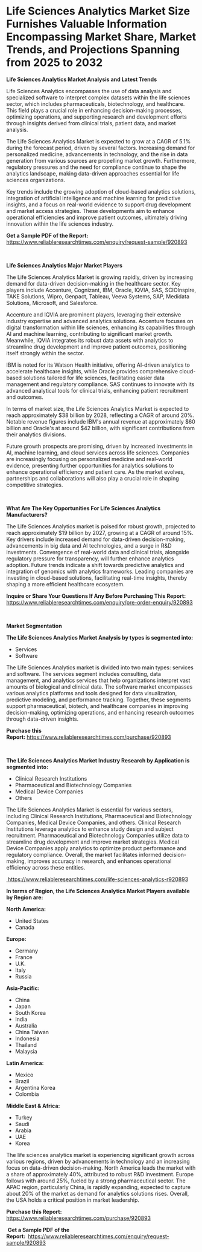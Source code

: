 <p><h1>Life Sciences Analytics Market Size Furnishes Valuable Information Encompassing Market Share, Market Trends, and Projections Spanning from 2025 to 2032</h1></p><p><strong>Life Sciences Analytics Market Analysis and Latest Trends</strong></p>
<p><p>Life Sciences Analytics encompasses the use of data analysis and specialized software to interpret complex datasets within the life sciences sector, which includes pharmaceuticals, biotechnology, and healthcare. This field plays a crucial role in enhancing decision-making processes, optimizing operations, and supporting research and development efforts through insights derived from clinical trials, patient data, and market analysis.</p><p>The Life Sciences Analytics Market is expected to grow at a CAGR of 5.1% during the forecast period, driven by several factors. Increasing demand for personalized medicine, advancements in technology, and the rise in data generation from various sources are propelling market growth. Furthermore, regulatory pressures and the need for compliance continue to shape the analytics landscape, making data-driven approaches essential for life sciences organizations. </p><p>Key trends include the growing adoption of cloud-based analytics solutions, integration of artificial intelligence and machine learning for predictive insights, and a focus on real-world evidence to support drug development and market access strategies. These developments aim to enhance operational efficiencies and improve patient outcomes, ultimately driving innovation within the life sciences industry.</p></p>
<p><strong>Get a Sample PDF of the Report:&nbsp;</strong> <a href="https://www.reliableresearchtimes.com/enquiry/request-sample/920893?utm_campaign=2629&utm_medium=2&utm_source=Github&utm_content=ia&utm_term=18042025&utm_id=life-sciences-analytics">https://www.reliableresearchtimes.com/enquiry/request-sample/920893</a></p>
<p>&nbsp;</p>
<p><strong>Life Sciences Analytics Major Market Players</strong></p>
<p><p>The Life Sciences Analytics Market is growing rapidly, driven by increasing demand for data-driven decision-making in the healthcare sector. Key players include Accenture, Cognizant, IBM, Oracle, IQVIA, SAS, SCIOInspire, TAKE Solutions, Wipro, Genpact, Tableau, Veeva Systems, SAP, Medidata Solutions, Microsoft, and Salesforce. </p><p>Accenture and IQVIA are prominent players, leveraging their extensive industry expertise and advanced analytics solutions. Accenture focuses on digital transformation within life sciences, enhancing its capabilities through AI and machine learning, contributing to significant market growth. Meanwhile, IQVIA integrates its robust data assets with analytics to streamline drug development and improve patient outcomes, positioning itself strongly within the sector.</p><p>IBM is noted for its Watson Health initiative, offering AI-driven analytics to accelerate healthcare insights, while Oracle provides comprehensive cloud-based solutions tailored for life sciences, facilitating easier data management and regulatory compliance. SAS continues to innovate with its advanced analytical tools for clinical trials, enhancing patient recruitment and outcomes.</p><p>In terms of market size, the Life Sciences Analytics Market is expected to reach approximately $38 billion by 2028, reflecting a CAGR of around 20%. Notable revenue figures include IBM's annual revenue at approximately $60 billion and Oracle's at around $42 billion, with significant contributions from their analytics divisions.</p><p>Future growth prospects are promising, driven by increased investments in AI, machine learning, and cloud services across life sciences. Companies are increasingly focusing on personalized medicine and real-world evidence, presenting further opportunities for analytics solutions to enhance operational efficiency and patient care. As the market evolves, partnerships and collaborations will also play a crucial role in shaping competitive strategies.</p></p>
<p>&nbsp;</p>
<p><strong>What Are The Key Opportunities For Life Sciences Analytics Manufacturers?</strong></p>
<p><p>The Life Sciences Analytics market is poised for robust growth, projected to reach approximately $19 billion by 2027, growing at a CAGR of around 15%. Key drivers include increased demand for data-driven decision-making, advancements in big data and AI technologies, and a surge in R&D investments. Convergence of real-world data and clinical trials, alongside regulatory pressure for transparency, will further enhance analytics adoption. Future trends indicate a shift towards predictive analytics and integration of genomics with analytics frameworks. Leading companies are investing in cloud-based solutions, facilitating real-time insights, thereby shaping a more efficient healthcare ecosystem.</p></p>
<p><strong>Inquire or Share Your Questions If Any Before Purchasing This Report:</strong> <a href="https://www.reliableresearchtimes.com/enquiry/pre-order-enquiry/920893?utm_campaign=2629&utm_medium=2&utm_source=Github&utm_content=ia&utm_term=18042025&utm_id=life-sciences-analytics">https://www.reliableresearchtimes.com/enquiry/pre-order-enquiry/920893</a></p>
<p>&nbsp;</p>
<p><strong>Market Segmentation</strong></p>
<p><strong>The Life Sciences Analytics Market Analysis by types is segmented into:</strong></p>
<p><ul><li>Services</li><li>Software</li></ul></p>
<p><p>The Life Sciences Analytics market is divided into two main types: services and software. The services segment includes consulting, data management, and analytics services that help organizations interpret vast amounts of biological and clinical data. The software market encompasses various analytics platforms and tools designed for data visualization, predictive modeling, and performance tracking. Together, these segments support pharmaceutical, biotech, and healthcare companies in improving decision-making, optimizing operations, and enhancing research outcomes through data-driven insights.</p></p>
<p><strong>Purchase this Report:&nbsp;</strong><a href="https://www.reliableresearchtimes.com/purchase/920893?utm_campaign=2629&utm_medium=2&utm_source=Github&utm_content=ia&utm_term=18042025&utm_id=life-sciences-analytics">https://www.reliableresearchtimes.com/purchase/920893</a></p>
<p>&nbsp;</p>
<p><strong>The Life Sciences Analytics Market Industry Research by Application is segmented into:</strong></p>
<p><ul><li>Clinical Research Institutions</li><li>Pharmaceutical and Biotechnology Companies</li><li>Medical Device Companies</li><li>Others</li></ul></p>
<p><p>The Life Sciences Analytics Market is essential for various sectors, including Clinical Research Institutions, Pharmaceutical and Biotechnology Companies, Medical Device Companies, and others. Clinical Research Institutions leverage analytics to enhance study design and subject recruitment. Pharmaceutical and Biotechnology Companies utilize data to streamline drug development and improve market strategies. Medical Device Companies apply analytics to optimize product performance and regulatory compliance. Overall, the market facilitates informed decision-making, improves accuracy in research, and enhances operational efficiency across these entities.</p></p>
<p><a href="https://www.reliableresearchtimes.com/life-sciences-analytics-r920893?utm_campaign=2629&utm_medium=2&utm_source=Github&utm_content=ia&utm_term=18042025&utm_id=life-sciences-analytics">&nbsp;https://www.reliableresearchtimes.com/life-sciences-analytics-r920893</a></p>
<p><strong>In terms of Region, the Life Sciences Analytics Market Players available by Region are:</strong></p>
<p>
    <p> <strong> North America: </strong>
        <ul>
            <li>United States</li>
            <li>Canada</li>
        </ul>
        </p> 
    <p> <strong> Europe: </strong>
        <ul>
            <li>Germany</li>
            <li>France</li>
            <li>U.K.</li>
            <li>Italy</li>
            <li>Russia</li>
        </ul>
        </p> 
    <p> <strong> Asia-Pacific: </strong>
        <ul>
            <li>China</li>
            <li>Japan</li>
            <li>South Korea</li>
            <li>India</li>
            <li>Australia</li>
            <li>China Taiwan</li>
            <li>Indonesia</li>
            <li>Thailand</li>
            <li>Malaysia</li>
        </ul>
        </p> 
    <p> <strong> Latin America: </strong>
        <ul>
            <li>Mexico</li>
            <li>Brazil</li>
            <li>Argentina Korea</li>
            <li>Colombia</li>
        </ul>
        </p> 
    <p> <strong> Middle East & Africa: </strong>
        <ul>
            <li>Turkey</li>
            <li>Saudi</li>
            <li>Arabia</li>
            <li>UAE</li>
            <li>Korea</li>
        </ul>
    </p>
    </p>
<p><p>The life sciences analytics market is experiencing significant growth across various regions, driven by advancements in technology and an increasing focus on data-driven decision-making. North America leads the market with a share of approximately 40%, attributed to robust R&D investment. Europe follows with around 25%, fueled by a strong pharmaceutical sector. The APAC region, particularly China, is rapidly expanding, expected to capture about 20% of the market as demand for analytics solutions rises. Overall, the USA holds a critical position in market leadership.</p></p>
<p><strong>Purchase this Report: </strong><a href="https://www.reliableresearchtimes.com/purchase/920893?utm_campaign=2629&utm_medium=2&utm_source=Github&utm_content=ia&utm_term=18042025&utm_id=life-sciences-analytics">https://www.reliableresearchtimes.com/purchase/920893</a></p>
<p>&nbsp;<strong>Get a Sample PDF of the Report:&nbsp;&nbsp;</strong><a href="https://www.reliableresearchtimes.com/enquiry/request-sample/920893?utm_campaign=2629&utm_medium=2&utm_source=Github&utm_content=ia&utm_term=18042025&utm_id=life-sciences-analytics">https://www.reliableresearchtimes.com/enquiry/request-sample/920893</a></p>
<p><strong></strong></p>
<p><p></p><p></p><p></p></p>